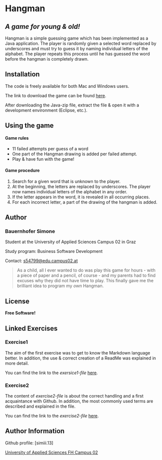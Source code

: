 ﻿# Hangman

  

## _A game for young & old!_

Hangman is a simple guessing game which has been implemented as a Java application. The player is randomly given a selected word replaced by underscores and must try to guess it by naming individual letters of the alphabet. The player repeats this process until he has guessed the word before the hangman is completely drawn.

## Installation

The code is freely available for both Mac and Windows users.

The link to download the game can be found [here](https://wikipedia.org/). 

After downloading the Java-zip file, extract the file & open it with a development environment (Eclipse, etc.). 

## Using the game

#### Game rules
- 11 failed attempts per guess of a word
- One part of the Hangman drawing is added per failed attempt.
- Play & have fun with the game! 

#### Game procedure
1. Search for a given word that is unknown to the player.
2. At the beginning, the letters are replaced by underscores. The player now names individual letters of the alphabet in any order.
3. If the letter appears in the word, it is revealed in all occurring places.
4. For each incorrect letter, a part of the drawing of the hangman is added.

## Author

### Bauernhofer Simone
Student at the University of Applied Sciences Campus 02 in Graz

Study program: Business Software Development

Contact: s54799@edu.campus02.at

> As a child, all I ever wanted to do was play this game for hours - with a piece of paper and a pencil, of course - and my parents had to find excuses why they did not  have time to play. This finally gave me the brilliant idea to program my _own_ Hangman.

## License

**Free Software!**

## Linked Exercises

### Exercise1
The aim of the first exercise was to get to know the Markdown language better. In addition, the use & correct creation of a ReadMe was explained in more detail.

You can find the link to the _exersice1-file_ [here](exercise1.md).

### Exercise2
The content of _exercise2-file_ is about the correct handling and a first acquaintance with Github. In addition, the most commonly used terms are described and explained in the file.

You can find the link to the _exercise2-file_ [here](exercise2.md).

## Author Information
Github profile: [simiii.13]

[University of Applied Sciences FH Campus 02](https://www.campus02.at)
